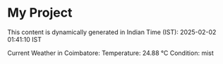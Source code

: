 # My Project

This content is dynamically generated in Indian Time (IST): 2025-02-02 01:41:10 IST


Current Weather in Coimbatore:
Temperature: 24.88 °C
Condition: mist
